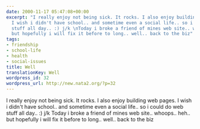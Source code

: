 ```yaml
---
date: 2000-11-17 05:47:08+00:00
excerpt: "I really enjoy not being sick. It rocks. I also enjoy building web pages.
  I wish i didn't have school.. and sometime even a social life.. so i could do web
  stuff all day.. :) j/k \nToday i broke a friend of mines web site.. whoops.. heh..
  but hopefully i will fix it before to long.. well.. back to the biz"
tags:
- friendship
- school-life
- health
- social-issues
title: Well
translationKey: Well
wordpress_id: 32
wordpress_url: http://new.nata2.org/?p=32
---
```


I really enjoy not being sick. It rocks. I also enjoy building web pages. I wish i didn't have school.. and sometime even a social life.. so i could do web stuff all day.. :) j/k 
Today i broke a friend of mines web site.. whoops.. heh.. but hopefully i will fix it before to long.. well.. back to the biz